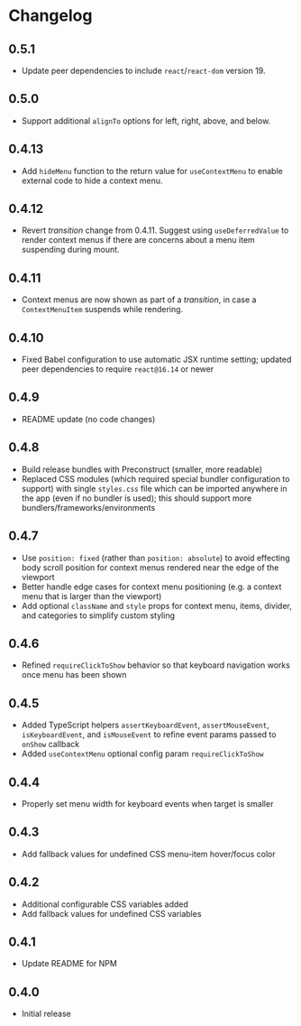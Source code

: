 # Changelog

## 0.5.1
* Update peer dependencies to include `react`/`react-dom` version 19.

## 0.5.0
* Support additional `alignTo` options for left, right, above, and below.

## 0.4.13
* Add `hideMenu` function to the return value for `useContextMenu` to enable external code to hide a context menu.

## 0.4.12
* Revert _transition_ change from 0.4.11. Suggest using `useDeferredValue` to render context menus if there are concerns about a menu item suspending during mount.

## 0.4.11
* Context menus are now shown as part of a _transition_, in case a `ContextMenuItem` suspends while rendering.

## 0.4.10
* Fixed Babel configuration to use automatic JSX runtime setting; updated peer dependencies to require `react@16.14` or newer

## 0.4.9
* README update (no code changes)

## 0.4.8
* Build release bundles with Preconstruct (smaller, more readable)
* Replaced CSS modules (which required special bundler configuration to support) with single `styles.css` file which can be imported anywhere in the app (even if no bundler is used); this should support more bundlers/frameworks/environments

## 0.4.7
* Use `position: fixed` (rather than `position: absolute`) to avoid effecting body scroll position for context menus rendered near the edge of the viewport
* Better handle edge cases for context menu positioning (e.g. a context menu that is larger than the viewport)
* Add optional `className` and `style` props for context menu, items, divider, and categories to simplify custom styling

## 0.4.6
* Refined `requireClickToShow` behavior so that keyboard navigation works once menu has been shown

## 0.4.5
* Added TypeScript helpers `assertKeyboardEvent`, `assertMouseEvent`, `isKeyboardEvent`, and `isMouseEvent` to refine event params passed to `onShow` callback
* Added `useContextMenu` optional config param `requireClickToShow`

## 0.4.4
* Properly set menu width for keyboard events when target is smaller

## 0.4.3
* Add fallback values for undefined CSS menu-item hover/focus color

## 0.4.2
* Additional configurable CSS variables added
* Add fallback values for undefined CSS variables

## 0.4.1
* Update README for NPM

## 0.4.0
* Initial release
